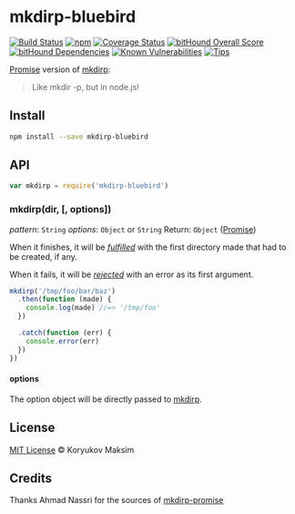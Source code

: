 # mkdirp-bluebird

[![Build Status](https://travis-ci.org/maxkoryukov/mkdirp-bluebird.svg?branch=master)][travis-url]
[![npm](https://img.shields.io/npm/v/mkdirp-bluebird.svg)](https://www.npmjs.com/package/mkdirp-bluebird)
[![Coverage Status](https://coveralls.io/repos/github/maxkoryukov/mkdirp-bluebird/badge.svg?branch=master)](https://coveralls.io/github/maxkoryukov/mkdirp-bluebird?branch=master)
[![bitHound Overall Score](https://www.bithound.io/github/maxkoryukov/mkdirp-bluebird/badges/score.svg)](https://www.bithound.io/github/maxkoryukov/mkdirp-bluebird)
[![bitHound Dependencies](https://www.bithound.io/github/maxkoryukov/mkdirp-bluebird/badges/dependencies.svg)](https://www.bithound.io/github/maxkoryukov/mkdirp-bluebird/master/dependencies/npm)
[![Known Vulnerabilities](https://snyk.io/test/npm/mkdirp-bluebird/badge.svg)](https://snyk.io/test/npm/mkdirp-bluebird)
[![Tips](http://img.shields.io/gittip/maxkoryukov.png)](https://www.gittip.com/maxkoryukov/)

[Promise] version of [mkdirp]:

> Like mkdir -p, but in node.js!

## Install

```sh
npm install --save mkdirp-bluebird
```

## API

```js
var mkdirp = require('mkdirp-bluebird')
```

### mkdirp(dir, [, options])

*pattern*: `String`
*options*: `Object` or `String`
Return: `Object` ([Promise])

When it finishes, it will be [*fulfilled*](http://bluebirdjs.com/docs/working-with-callbacks.html) with the first directory made that had to be created, if any.

When it fails, it will be [*rejected*](http://bluebirdjs.com/docs/working-with-callbacks.html) with an error as its first argument.

```js
mkdirp('/tmp/foo/bar/baz')
  .then(function (made) {
    console.log(made) //=> '/tmp/foo'
  })

  .catch(function (err) {
    console.error(err)
  })
})
```

#### options

The option object will be directly passed to [mkdirp](https://github.com/substack/node-mkdirp#mkdirpdir-opts-cb).

## License

[MIT License](LICENSE) &copy; Koryukov Maksim

## Credits

Thanks Ahmad Nassri for the sources of [mkdirp-promise](https://github.com/ahmadnassri/mkdirp-promise)

[travis-url]: https://travis-ci.org/maxkoryukov/mkdirp-bluebird

[npm-url]: https://www.npmjs.com/package/mkdirp-bluebird

[david-url]: https://david-dm.org/maxkoryukov/mkdirp-bluebird
[david-image]: https://img.shields.io/david/ahmadnassri/mkdirp-promise.svg?style=flat-square

[mkdirp]: https://github.com/substack/node-mkdirp
[Promise]: http://bluebirdjs.com/
